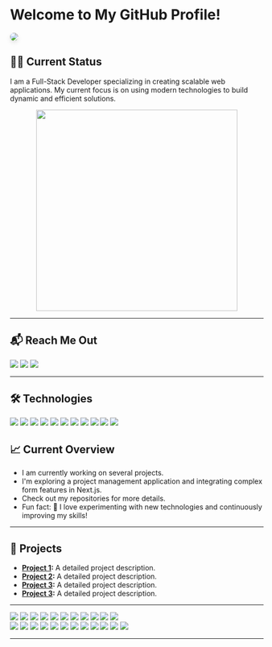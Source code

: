 # Welcome to My GitHub Profile!

<!-- Banner with styles -->
<img src="https://i.ibb.co/nktmrMm/card.png" style="border-radius: 15px; box-shadow: 0 4px 8px rgba(0, 0, 0, 0.1); transition: transform 0.2s ease-in-out;" onmouseover="this.style.transform='scale(1.05)'" onmouseout="this.style.transform='scale(1)'"/>


## 👨‍💻 Current Status
I am a Full-Stack Developer specializing in creating scalable web applications. My current focus is on using modern technologies to build dynamic and efficient solutions.

<p align="center">
  <img src="https://github-readme-streak-stats.herokuapp.com?user=pr2tik1&theme=dark&hide_border=true" width="400">
</p>

<hr/>

## 📬 Reach Me Out
<p>
  <a href="mailto:your-email@example.com"><img src="https://img.shields.io/badge/e‑mail-D14836.svg?style=for-the-badge&logo=GMail&logoColor=white"/></a>
  <a href="https://linkedin.com/in/your-profile"><img src="https://img.shields.io/badge/linkedin-0077B5.svg?style=for-the-badge&logo=linkedin&logoColor=white"/></a>
  <a href="https://twitter.com/your-twitter-handle"><img src="https://img.shields.io/badge/twitter-1DA1F2.svg?style=for-the-badge&logo=twitter&logoColor=white"/></a>
</p>

<hr/>


## 🛠️ Technologies
<p>
  <img src="https://img.shields.io/badge/-Next.js-000000?style=flat-square&logo=Next.js&logoColor=white"/>
  <img src="https://img.shields.io/badge/-React-61DAFB?style=flat-square&logo=React&logoColor=black"/>
  <img src="https://img.shields.io/badge/-Tailwind%20CSS-38B2AC?style=flat-square&logo=Tailwind%20CSS&logoColor=white"/>
  <img src="https://img.shields.io/badge/-Node.js-339933?style=flat-square&logo=Node.js&logoColor=white"/>
  <img src="https://img.shields.io/badge/-Express-000000?style=flat-square&logo=Express&logoColor=white"/>
  <img src="https://img.shields.io/badge/-Prisma-2D3748?style=flat-square&logo=Prisma&logoColor=white"/>
  <img src="https://img.shields.io/badge/-GraphQL-E10098?style=flat-square&logo=GraphQL&logoColor=white"/>
  <img src="https://img.shields.io/badge/-PostgreSQL-336791?style=flat-square&logo=PostgreSQL&logoColor=white"/>
  <img src="https://img.shields.io/badge/-MongoDB-47A248?style=flat-square&logo=MongoDB&logoColor=white"/>
  <img src="https://img.shields.io/badge/-Git-F44D27?style=flat-square&logo=Git&logoColor=white"/>
  <img src="https://img.shields.io/badge/-Docker-2496ED?style=flat-square&logo=Docker&logoColor=white"/>
</p>

## 📈 Current Overview
- I am currently working on several projects.
- I'm exploring a project management application and integrating complex form features in Next.js.
- Check out my repositories for more details.
- Fun fact: 🚀 I love experimenting with new technologies and continuously improving my skills!


<hr/>

## 🌟 Projects
- **[Project 1](https://github.com/ArjumanJesmin/portfolio-client):** A detailed project description.
- **[Project 2](https://github.com/ArjumanJesmin/portfolio-server):** A detailed project description.
- **[Project 3](https://github.com/ArjumanJesmin/drive-wave-client):** A detailed project description.
- **[Project 3](https://github.com/ArjumanJesmin/drive-wave-server):** A detailed project description.

<hr/>


<p>
  <img src="https://img.shields.io/badge/-Visual%20Studio%20Code-23A9F2?style=flat-square&logo=Visual%20Studio%20Code&logoColor=white"/>
  <img src="https://img.shields.io/badge/-Github-181717?style=flat-square&logo=GitHub&logoColor=white"/>
  <img src="https://img.shields.io/badge/-Git-F44D27?style=flat-square&logo=Git&logoColor=white"/>
  <img src="https://img.shields.io/badge/-NPM-CB3837?style=flat-square&logo=NPM&logoColor=white"/>
  <img src="https://img.shields.io/badge/-Apache-D22128?style=flat-square&logo=Apache&logoColor=white"/>
  <img src="https://img.shields.io/badge/-Trello-0079BF?style=flat-square&logo=Trello&logoColor=white"/>
  <img src="https://img.shields.io/badge/-Slack-E01563?style=flat-square&logo=Slack&logoColor=white"/>
  <img src="https://img.shields.io/badge/-Sketch-FA6400?style=flat-square&logo=Sketch&logoColor=white"/>
  <img src="https://img.shields.io/badge/-MySQL-F29111?style=flat-square&logo=MySQL&logoColor=white"/>
  <img src="https://img.shields.io/badge/-Insomnia-5849BE?style=flat-square&logo=Insomnia&logoColor=white"/>
  <img src="https://img.shields.io/badge/-Notion-000000?style=flat-square&logo=Notion&logoColor=white"/><br/>
  <img src="https://img.shields.io/badge/-Vue.js-42B883?style=flat-square&logo=Vue.js&logoColor=white"/>
  <img src="https://img.shields.io/badge/-Laravel-F55247?style=flat-square&logo=Laravel&logoColor=white"/>
  <img src="https://img.shields.io/badge/-Lumen-E74430?style=flat-square&logo=Lumen&logoColor=white"/>
  <img src="https://img.shields.io/badge/-Storybook-FF4785?style=flat-square&logo=Storybook&logoColor=white"/>
  <img src="https://img.shields.io/badge/-WebPack-1C78C0?style=flat-square&logo=WebPack&logoColor=white"/>
  <img src="https://img.shields.io/badge/-ESLint-4B32C3?style=flat-square&logo=ESLint&logoColor=white"/>
  <img src="https://img.shields.io/badge/-HTML5-E34F26?style=flat-square&logo=HTML5&logoColor=white"/>
  <img src="https://img.shields.io/badge/-CSS3-1572B6?style=flat-square&logo=CSS3&logoColor=white"/>
  <img src="https://img.shields.io/badge/-Debian-A80030?style=flat-square&logo=Debian&logoColor=white"/>
  <img src="https://img.shields.io/badge/-Google%20Cloud-4285F4?style=flat-square&logo=Google%20Cloud&logoColor=white"/>
  <img src="https://img.shields.io/badge/-OVH%20Cloud-123F6D?style=flat-square&logo=OVH&logoColor=white"/>
  <img src="https://img.shields.io/badge/-Codacy-222F29?style=flat-square&logo=Codacy&logoColor=white"/>
</p>

<hr/>





